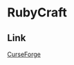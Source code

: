 # RubyCraft
## Link
<a href="https://www.curseforge.com/minecraft/mc-mods/rubycraft-p">CurseForge</a>